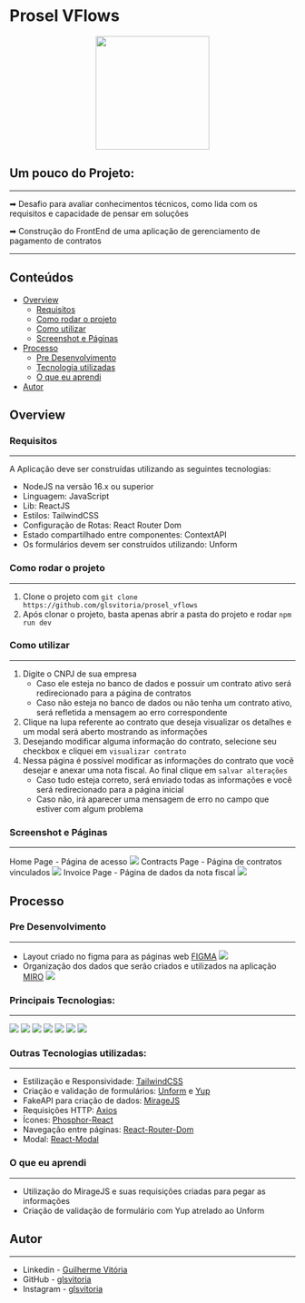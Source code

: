 # Prosel VFlows
<p align="center">
  <img src="https://img.icons8.com/plasticine/2x/circled-play.png" width="200px" height="200px"/></p>
<p align="center">

## Um pouco do Projeto:
---
➡ Desafio para avaliar conhecimentos técnicos, como lida com os requisitos e capacidade de pensar em soluções

➡ Construção do FrontEnd de uma aplicação de gerenciamento de pagamento de contratos

---
## Conteúdos

- [Overview](#overview)
  - [Requisitos](#requisitos)
  - [Como rodar o projeto](#como-rodar-o-projeto)
  - [Como utilizar](#como-utilizar-o-projeto)
  - [Screenshot e Páginas](#screenshot-paginas)
- [Processo](#processo)
  - [Pre Desenvolvimento](#pre-desenvolvimento)
  - [Tecnologia utilizadas](#tecnologias-utilizadas)
  - [O que eu aprendi](#oque-eu-aprendi)
- [Autor](#autor)

## Overview

### Requisitos
---
A Aplicação deve ser construídas utilizando as seguintes tecnologias:
   - NodeJS na versão 16.x ou superior
   - Linguagem: JavaScript
   - Lib: ReactJS
   - Estilos: TailwindCSS
   - Configuração de Rotas: React Router Dom
   - Estado compartilhado entre componentes: ContextAPI
   - Os formulários devem ser construídos utilizando: Unform

### Como rodar o projeto
---
   1. Clone o projeto com `git clone https://github.com/glsvitoria/prosel_vflows`
   2. Após clonar o projeto, basta apenas abrir a pasta do projeto e rodar `npm run dev`

### Como utilizar
---
   1. Digite o CNPJ de sua empresa
      - Caso ele esteja no banco de dados e possuir um contrato ativo será redirecionado para a página de contratos
      - Caso não esteja no banco de dados ou não tenha um contrato ativo, será refletida a mensagem ao erro correspondente
   2. Clique na lupa referente ao contrato que deseja visualizar os detalhes e um modal será aberto mostrando as informações
   3. Desejando modificar alguma informação do contrato, selecione seu checkbox e cliquei em `visualizar contrato`
   4. Nessa página é possível modificar as informações do contrato que você desejar e anexar uma nota fiscal. Ao final clique em `salvar alterações`
      - Caso tudo esteja correto, será enviado todas as informações e você será redirecionado para a página inicial
      - Caso não, irá aparecer uma mensagem de erro no campo que estiver com algum problema

### Screenshot e Páginas
---
Home Page - Página de acesso
![](./public/Home.jpg)
Contracts Page - Página de contratos vinculados
![](./public/Contracts.jpg)
Invoice Page - Página de dados da nota fiscal
![](./public/Invoices.jpg)

## Processo

### Pre Desenvolvimento
---
   - Layout criado no figma para as páginas web [FIGMA](https://www.figma.com/file/JkqBEKycqcIpi6iy4OfsKx/Prosel-VFlows?node-id=0%3A1&t=rPtY5COGQ8Cq5eUl-1)
   ![](./public/Figma.jpg)
   - Organização dos dados que serão criados e utilizados na aplicação [MIRO](https://miro.com/app/board/uXjVPqWx530=/?share_link_id=968923035230)
   ![](./public/Miro.jpg)

### Principais Tecnologias:
---
[<img src="https://img.shields.io/badge/HTML5-E34F26?style=for-the-badge&logo=html5&logoColor=white" />](https://github.com/glsvitoria)
[<img src="https://img.shields.io/badge/Sass-CC6699?style=for-the-badge&logo=sass&logoColor=white" />](https://github.com/glsvitoria)
[<img src="https://img.shields.io/badge/JavaScript-323330?style=for-the-badge&logo=javascript&logoColor=F7DF1E" />](https://github.com/glsvitoria)
[<img src="https://img.shields.io/badge/React-20232A?style=for-the-badge&logo=react&logoColor=61DAFB" />](https://github.com/glsvitoria)
[<img src="https://img.shields.io/badge/TypeScript-007ACC?style=for-the-badge&logo=typescript&logoColor=white" />](https://github.com/glsvitoria)
[<img src="https://img.shields.io/badge/React_Router-CA4245?style=for-the-badge&logo=react-router&logoColor=white" />](https://github.com/glsvitoria)
[<img src="https://img.shields.io/badge/Tailwind_CSS-38B2AC?style=for-the-badge&logo=tailwind-css&logoColor=white" />](https://github.com/glsvitoria)

### Outras Tecnologias utilizadas:
---
   - Estilização e Responsividade: [TailwindCSS](https://tailwindcss.com)
   - Criação e validação de formulários: [Unform](https://unform-rocketseat.vercel.app) e [Yup](https://unform-rocketseat.vercel.app/guides/validation)
   - FakeAPI para criação de dados: [MirageJS](https://miragejs.com)
   - Requisições HTTP: [Axios](https://axios-http.com/ptbr/)
   - Ícones: [Phosphor-React](https://phosphoricons.com)
   - Navegação entre páginas: [React-Router-Dom](https://reactrouter.com/en/main)
   - Modal: [React-Modal](https://www.npmjs.com/package/react-modal)

### O que eu aprendi
---
   - Utilização do MirageJS e suas requisições criadas para pegar as informações
   - Criação de validação de formulário com Yup atrelado ao Unform

## Autor
---
- Linkedin - [Guilherme Vitória](https://www.linkedin.com/in/glsvitoria/)
- GitHub - [glsvitoria](https://github.com/glsvitoria)
- Instagram - [glsvitoria](https://www.instagram.com/glsvitoria/)

